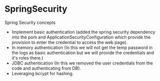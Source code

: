 # SpringSecurity
Spring Security concepts

- Implement basic authentication (added the spring security dependency into the pom and ApplicationSecurityConfiguration which provide the provision to enter the credential to access the web page).
- In memory authentication (In this we will not get the temp password in the logs as basic authentication but we will provide the credentials and it's roles there.)
- JDBC authentication (In this we removed the user credentials from the code and authenticating from DB).
- Leveraging bcrypt for hashing.